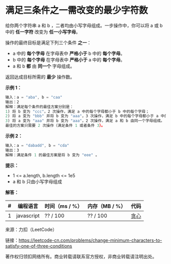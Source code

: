 # 满足三条件之一需改变的最少字符数

给你两个字符串 a 和 b ，二者均由小写字母组成。一步操作中，你可以将 a 或 b 中的 **任一字符** 改变为 **任一小写字母**。

操作的最终目标是满足下列三个条件 **之一**：

- a 中的 **每个字母** 在字母表中 **严格小于** b 中的 **每个字母**。
- b 中的 **每个字母** 在字母表中 **严格小于** a 中的 **每个字母**。
- a 和 b **都** 由 **同一个** 字母组成。

返回达成目标所需的 **最少** 操作数。

**示例 1：**

``` javascript
输入：a = "aba", b = "caa"
输出：2
解释：满足每个条件的最佳方案分别是：
1) 将 b 变为 "ccc"，2 次操作，满足 a 中的每个字母都小于 b 中的每个字母；
2) 将 a 变为 "bbb" 并将 b 变为 "aaa"，3 次操作，满足 b 中的每个字母都小于 a 中的每个字母；
3) 将 a 变为 "aaa" 并将 b 变为 "aaa"，2 次操作，满足 a 和 b 由同一个字母组成。
最佳的方案只需要 2 次操作（满足条件 1 或者条件 3）。
```

**示例 2：**

``` javascript
输入：a = "dabadd", b = "cda"
输出：3
解释：满足条件 1 的最佳方案是将 b 变为 "eee" 。
```

**提示：**

- 1 <= a.length, b.length <= 1e5
- a 和 b 只由小写字母组成

**解答：**

**#**|**编程语言**|**时间（ms / %）**|**内存（MB / %）**|**代码**
--|--|--|--|--
1|javascript|?? / 100|?? / 100|[贪心](./javascript/ac_v1.js)

来源：力扣（LeetCode）

链接：https://leetcode-cn.com/problems/change-minimum-characters-to-satisfy-one-of-three-conditions

著作权归领扣网络所有。商业转载请联系官方授权，非商业转载请注明出处。
